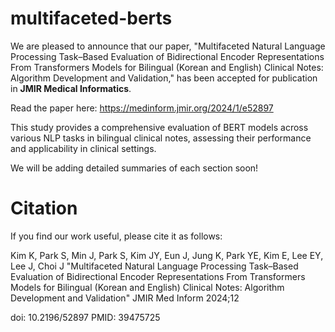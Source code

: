 # multifaceted-berts
We are pleased to announce that our paper, "Multifaceted Natural Language Processing Task–Based Evaluation of Bidirectional Encoder Representations From Transformers Models for Bilingual (Korean and English) Clinical Notes: Algorithm Development and Validation," has been accepted for publication in **JMIR Medical Informatics**.

Read the paper here: https://medinform.jmir.org/2024/1/e52897

This study provides a comprehensive evaluation of BERT models across various NLP tasks in bilingual clinical notes, assessing their performance and applicability in clinical settings.

We will be adding detailed summaries of each section soon!


# Citation
If you find our work useful, please cite it as follows:

Kim K, Park S, Min J, Park S, Kim JY, Eun J, Jung K, Park YE, Kim E, Lee EY, Lee J, Choi J
"Multifaceted Natural Language Processing Task–Based Evaluation of Bidirectional Encoder Representations From Transformers Models for Bilingual (Korean and English) Clinical Notes: Algorithm Development and Validation"
JMIR Med Inform 2024;12

doi: 10.2196/52897
PMID: 39475725
 
